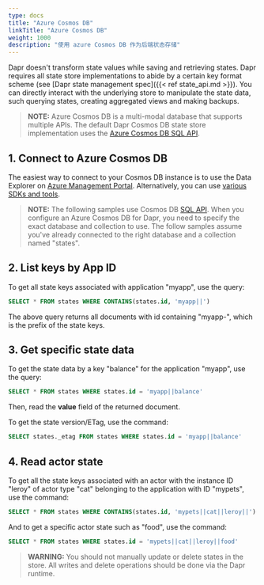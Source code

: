 ```yaml
---
type: docs
title: "Azure Cosmos DB"
linkTitle: "Azure Cosmos DB"
weight: 1000
description: "使用 azure Cosmos DB 作为后端状态存储"
---
```


Dapr doesn't transform state values while saving and retrieving states. Dapr requires all state store implementations to abide by a certain key format scheme (see [Dapr state management spec]({{< ref state_api.md >}}). You can directly interact with the underlying store to manipulate the state data, such querying states, creating aggregated views and making backups.

> **NOTE:** Azure Cosmos DB is a multi-modal database that supports multiple APIs. The default Dapr Cosmos DB state store implementation uses the [Azure Cosmos DB SQL API](https://docs.microsoft.com/en-us/azure/cosmos-db/sql-query-getting-started).

## 1. Connect to Azure Cosmos DB

The easiest way to connect to your Cosmos DB instance is to use the Data Explorer on [Azure Management Portal](https://portal.azure.com). Alternatively, you can use [various SDKs and tools](https://docs.microsoft.com/en-us/azure/cosmos-db/mongodb-introduction).

> **NOTE:** The following samples use Cosmos DB [SQL API](https://docs.microsoft.com/en-us/azure/cosmos-db/sql-query-getting-started). When you configure an Azure Cosmos DB for Dapr, you need to specify the exact database and collection to use. The follow samples assume you've already connected to the right database and a collection named "states".

## 2. List keys by App ID

To get all state keys associated with application "myapp", use the query:

```sql
SELECT * FROM states WHERE CONTAINS(states.id, 'myapp||')
```

The above query returns all documents with id containing "myapp-", which is the prefix of the state keys.

## 3. Get specific state data

To get the state data by a key "balance" for the application "myapp", use the query:

```sql
SELECT * FROM states WHERE states.id = 'myapp||balance'
```

Then, read the **value** field of the returned document.

To get the state version/ETag, use the command:

```sql
SELECT states._etag FROM states WHERE states.id = 'myapp||balance'
```

## 4. Read actor state

To get all the state keys associated with an actor with the instance ID "leroy" of actor type "cat" belonging to the application with ID "mypets", use the command:

```sql
SELECT * FROM states WHERE CONTAINS(states.id, 'mypets||cat||leroy||')
```

And to get a specific actor state such as "food", use the command:

```sql
SELECT * FROM states WHERE states.id = 'mypets||cat||leroy||food'
```

> **WARNING:** You should not manually update or delete states in the store. All writes and delete operations should be done via the Dapr runtime.
